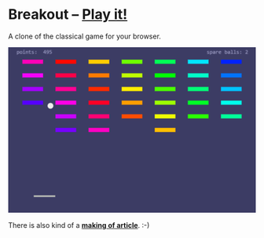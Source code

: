 # Breakout – [Play it!](http://daiw.de/games/breakout)

A clone of the classical game for your browser.

![screenshot](screenshot.png)

There is also kind of a [**making of article**](https://github.com/Dobiasd/elm-articles/blob/master/switching_from_imperative_to_functional_programming_with_games_in_Elm.md). :-)